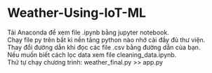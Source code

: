 # Weather-Using-IoT-ML
Tải Anaconda để xem file .ipynb bằng jupyter notebook.  
<space><space>Chạy file py trên bất kì nền tảng python nào nhớ cài đầy đủ thư viện.  
Thay đổi đường dẫn khi đọc các file .csv bằng đường dẫn của bạn.  
Nếu muốn biết cách lọc data xem file cleaning_data.ipynb.  
Thứ tự chạy chương trình: weather_final.py >> app.py  
